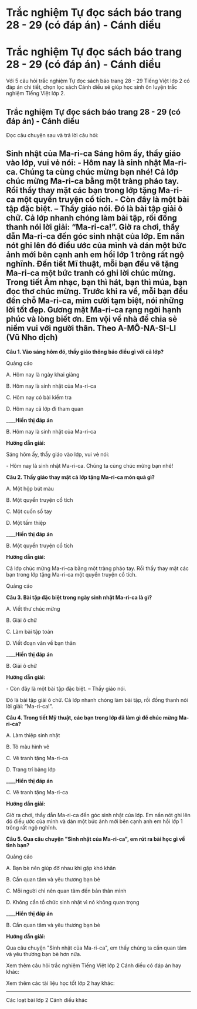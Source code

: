 # Trắc nghiệm Tự đọc sách báo trang 28 - 29 (có đáp án) - Cánh diều

# Trắc nghiệm Tự đọc sách báo trang 28 - 29 (có đáp án) - Cánh diều

Với 5 câu hỏi trắc nghiệm Tự đọc sách báo trang 28 - 29 Tiếng Việt lớp 2 có đáp án chi tiết, chọn lọc sách Cánh diều sẽ giúp học sinh ôn luyện trắc nghiệm Tiếng Việt lớp 2.

## Trắc nghiệm Tự đọc sách báo trang 28 - 29 (có đáp án) - Cánh diều

Đọc câu chuyện sau và trả lời câu hỏi:

**Sinh nhật của Ma-ri-ca** Sáng hôm ấy, thầy giáo vào lớp, vui vẻ nói: \- Hôm nay là sinh nhật Ma-ri-ca. Chúng ta cùng chúc mừng bạn nhé! Cả lớp chúc mừng Ma-ri-ca bằng một tràng pháo tay. Rồi thầy thay mặt các bạn trong lớp tặng Ma-ri-ca một quyển truyện cổ tích. \- Còn đây là một bài tập đặc biệt. – Thầy giáo nói. Đó là bài tập giải ô chữ. Cả lớp nhanh chóng làm bài tập, rồi đồng thanh nói lời giải: “Ma-ri-ca!”. Giờ ra chơi, thầy dẫn Ma-ri-ca đến góc sinh nhật của lớp. Em nắn nót ghi lên đó điều ước của mình và dán một bức ảnh mới bên cạnh anh em hồi lớp 1 trông rất ngộ nghĩnh. Đến tiết Mĩ thuật, mỗi bạn đều vẽ tặng Ma-ri-ca một bức tranh có ghi lời chúc mừng. Trong tiết Âm nhạc, bạn thì hát, bạn thì múa, bạn đọc thơ chúc mừng. Trước khi ra về, mỗi bạn đều đến chỗ Ma-ri-ca, mỉm cười tạm biệt, nói những lời tốt đẹp. Gương mặt Ma-ri-ca rạng ngời hạnh phúc và lòng biết ơn. Em vội về nhà để chia sẻ niềm vui với người thân. Theo A-MÔ-NA-SI-LI (Vũ Nho dịch)  
---  
  
**Câu 1. Vào sáng hôm đó, thầy giáo thông báo điều gì với cả lớp?**

Quảng cáo

A. Hôm nay là ngày khai giảng

B. Hôm nay là sinh nhật của Ma-ri-ca

C. Hôm nay có bài kiểm tra

D. Hôm nay cả lớp đi tham quan

____**Hiển thị đáp án**

B. Hôm nay là sinh nhật của Ma-ri-ca

**Hướng dẫn giải:**

Sáng hôm ấy, thầy giáo vào lớp, vui vẻ nói:

\- Hôm nay là sinh nhật Ma-ri-ca. Chúng ta cùng chúc mừng bạn nhé!

**Câu 2. Thầy giáo thay mặt cả lớp tặng Ma-ri-ca món quà gì?**

A. Một hộp bút màu

B. Một quyển truyện cổ tích

C. Một cuốn sổ tay

D. Một tấm thiệp

____**Hiển thị đáp án**

B. Một quyển truyện cổ tích

**Hướng dẫn giải:**

Cả lớp chúc mừng Ma-ri-ca bằng một tràng pháo tay. Rồi thầy thay mặt các bạn trong lớp tặng Ma-ri-ca một quyển truyện cổ tích.

Quảng cáo

**Câu 3. Bài tập đặc biệt trong ngày sinh nhật Ma-ri-ca là gì?**

A. Viết thư chúc mừng

B. Giải ô chữ

C. Làm bài tập toán

D. Viết đoạn văn về bạn thân

____**Hiển thị đáp án**

B. Giải ô chữ

**Hướng dẫn giải:**

\- Còn đây là một bài tập đặc biệt. – Thầy giáo nói.

Đó là bài tập giải ô chữ. Cả lớp nhanh chóng làm bài tập, rồi đồng thanh nói lời giải: “Ma-ri-ca!”.

**Câu 4. Trong tiết Mỹ thuật, các bạn trong lớp đã làm gì để chúc mừng Ma-ri-ca?**

A. Làm thiệp sinh nhật

B. Tô màu hình vẽ

C. Vẽ tranh tặng Ma-ri-ca

D. Trang trí bảng lớp

____**Hiển thị đáp án**

C. Vẽ tranh tặng Ma-ri-ca

**Hướng dẫn giải:**

Giờ ra chơi, thầy dẫn Ma-ri-ca đến góc sinh nhật của lớp. Em nắn nót ghi lên đó điều ước của mình và dán một bức ảnh mới bên cạnh anh em hồi lớp 1 trông rất ngộ nghĩnh.

**Câu 5. Qua câu chuyện "Sinh nhật của Ma-ri-ca", em rút ra bài học gì về tình bạn?**

Quảng cáo

A. Bạn bè nên giúp đỡ nhau khi gặp khó khăn

B. Cần quan tâm và yêu thương bạn bè

C. Mỗi người chỉ nên quan tâm đến bản thân mình

D. Không cần tổ chức sinh nhật vì nó không quan trọng

____**Hiển thị đáp án**

B. Cần quan tâm và yêu thương bạn bè

**Hướng dẫn giải:**

Qua câu chuyện "Sinh nhật của Ma-ri-ca", em thấy chúng ta cần quan tâm và yêu thương bạn bè hơn nữa.

Xem thêm câu hỏi trắc nghiệm Tiếng Việt lớp 2 Cánh diều có đáp án hay khác:

Xem thêm các tài liệu học tốt lớp 2 hay khác:

* * *

Các loạt bài lớp 2 Cánh diều khác
